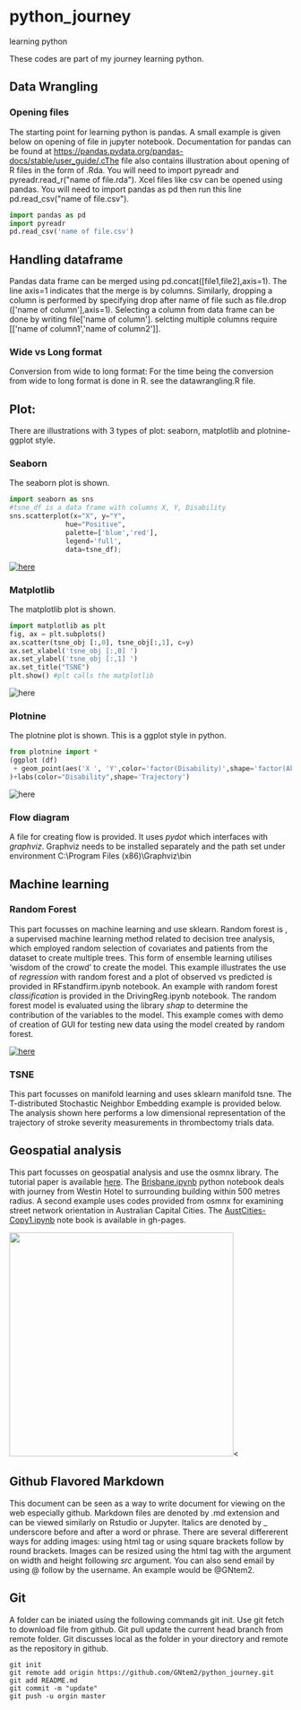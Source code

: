 # python_journey
learning python

These codes are part of my journey learning python. 

## Data Wrangling

### Opening files 
The starting point for learning python is pandas. A small example is given below on opening of file in jupyter notebook. Documentation for pandas can be found at https://pandas.pydata.org/pandas-docs/stable/user_guide/.cThe file also contains illustration about opening of R files in the form of .Rda. You will need to import pyreadr and pyreadr.read_r("name of file.rda"). Xcel files like csv can be opened using pandas. You will need to import pandas as pd then run this line pd.read_csv("name of file.csv"). 

```python
import pandas as pd
import pyreadr 
pd.read_csv('name of file.csv')
```

## Handling dataframe

Pandas data frame can be merged using pd.concat([file1,file2],axis=1). The line axis=1 indicates that the merge is by columns. Similarly, dropping a column is performed by specifying drop after name of file such as file.drop (['name of column'],axis=1). Selecting a column from data frame can be done by writing file['name of column']. selcting multiple columns require [['name of column1','name of column2']].

### Wide vs Long format

Conversion from wide to long format:
For the time being the conversion from wide to long format is done in R. see the datawrangling.R file.

## Plot:

There are illustrations with 3 types of plot: seaborn, matplotlib and plotnine-ggplot style.

### Seaborn

The seaborn plot is shown. 
```python
import seaborn as sns
#tsne_df is a data frame with columns X, Y, Disability
sns.scatterplot(x="X", y="Y",
              hue="Positive",
              palette=['blue','red'],
              legend='full',
              data=tsne_df);
```
[![here](./Plot/TSNEecr_sns.png)](./Plot/TSNEecr.ipynb)

### Matplotlib

The matplotlib plot is shown.

```python
import matplotlib as plt
fig, ax = plt.subplots()
ax.scatter(tsne_obj [:,0], tsne_obj[:,1], c=y)
ax.set_xlabel('tsne_obj [:,0] ')
ax.set_ylabel('tsne_obj [:,1] ')
ax.set_title("TSNE")
plt.show() #plt calls the matplotlib
```
![here](./Plot/TSNEecr_matplotlib.png)

### Plotnine

The plotnine plot is shown. This is a ggplot style in python.

```python
from plotnine import *  
(ggplot (df)
 + geom_point(aes('X ', 'Y',color='factor(Disability)',shape='factor(Akmed)'))
)+labs(color="Disability",shape='Trajectory')
```
![here](./Plot/TSNEecr_plotnine.png)

### Flow diagram

A file for creating flow is provided. It uses _pydot_ which interfaces with _graphviz_. Graphviz needs to be installed separately and the path set under environment C:\Program Files (x86)\Graphviz\bin

##  Machine learning

### Random Forest

This part focusses on machine learning and use sklearn. Random forest is , a supervised machine learning method related to decision tree analysis, which employed random selection of covariates and patients from the dataset to create multiple trees. This form of ensemble learning utilises ‘wisdom of the crowd’ to create the model. This example illustrates the use of _regression_ with random forest and a plot of observed vs predicted is provided in RFstandfirm.ipynb notebook. An example with random forest _classification_ is provided in the DrivingReg.ipynb notebook. The random forest model is evaluated using the library _shap_ to determine the contribution of the variables to the model.  This example comes with demo of creation of GUI for testing new data using the model created by random forest. 

[![here](./RandomForest/RFstandfirm_regression.png)](./RandomForest/RFstandfirm.ipynb)

### TSNE

This part focusses on manifold learning and uses sklearn manifold tsne. The T-distributed Stochastic Neighbor Embedding example is provided below. The analysis shown here performs a low dimensional representation of the trajectory of stroke severity measurements in thrombectomy trials data. 

## Geospatial analysis

This part focusses on geospatial analysis and use the osmnx library. The tutorial paper is available [here](https://www.frontiersin.org/articles/10.3389/fneur.2019.00743/full). The [Brisbane.ipynb](./Geospatial/Brisbane.ipynb) python notebook deals with journey from Westin Hotel to surrounding building within 500 metres radius. A second example uses codes provided from osmnx for examining street network orientation in Australian Capital Cities. The [AustCities-Copy1.ipynb](./Geospatial/Austcities-Copy1.ipynb) note book is available in gh-pages. 

<img src="./Geospatial/AustCities.png" width="400" height="400" /><



## Github Flavored Markdown

This document can be seen as a way to write document for viewing on the web especially github. Markdown files are denoted by .md extension and can be viewed similarly on Rstudio or Jupyter. Italics are denoted by _ underscore before and after a word or phrase. There are several differerent ways for adding images: using html tag or using square brackets follow by round brackets. Images can be resized using the html tag with the argument on width and height following _src_ argument. You can also send email by using @ follow by the username. An example would be @GNtem2.

## Git

A folder can be iniated using the following commands git init.  Use git fetch to download file from github. Git pull update the current head branch from remote folder. Git discusses local as the folder in your directory and remote as the repository in github.

```git
git init 
git remote add origin https://github.com/GNtem2/python_journey.git
git add README.md
git commit -m "update"
git push -u orgin master
```

